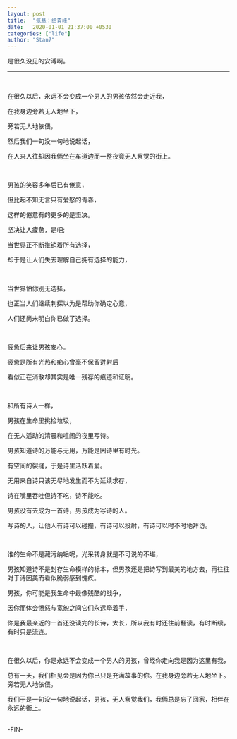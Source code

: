 ```yaml
---
layout: post
title:  "张悬：给青峰"
date:   2020-01-01 21:37:00 +0530
categories: ["life"]
author: "Stan7"
---
```


是很久没见的安溥啊。

---

<br/>


在很久以后，永远不会变成一个男人的男孩依然会走近我，

在我身边旁若无人地坐下，

旁若无人地依偎，

然后我们一句没一句地说起话，

在人来人往却因我俩坐在车道边而一整夜竟无人察觉的街上。

<br/>

男孩的笑容多年后已有倦意，

但比起不知无言只有爱怒的青春，

这样的倦意有的更多的是坚决。

坚决让人疲惫，是吧;

当世界正不断推销着所有选择，

却于是让人们失去理解自己拥有选择的能力，

<br/>

当世界怕你别无选择，

也正当人们继续刺探以为是帮助你确定心意，

人们还尚未明白你已做了选择。

<br/>

疲惫后来让男孩安心。

疲惫是所有光热和痴心曾毫不保留迸射后

看似正在消散却其实是唯一残存的痕迹和证明。

<br/>

和所有诗人一样，

男孩在生命里挑捡垃圾，

在无人活动的清晨和喧闹的夜里写诗。

男孩知道诗的万能与无用，万能是因诗里有时光。

有空间的裂缝，于是诗里活跃着爱。

无用来自诗只该无尽地发生而不为延续求存，

诗在嘴里吞吐但诗不吃，诗不能吃。

男孩没有去成为一首诗，男孩成为写诗的人。

写诗的人，让他人有诗可以碰撞，有诗可以投射，有诗可以时不时地拜访。

<br/>

谁的生命不是藏污纳垢呢，光采转身就是不可说的不堪，

男孩知道诗不是封存生命模样的标本，但男孩还是把诗写到最美的地方去，再往往对于诗因美而看似脆弱感到愧疚。

男孩，你可能是我生命中最像残酷的战争，

因你而体会愤怒与宽恕之间它们永远牵着手，

你是我最亲近的一首还没读完的长诗，太长，所以我有时还往前翻读，有时断续，有时只是流连。

<br/>

在很久以后，你是永远不会变成一个男人的男孩，曾经你走向我是因为这里有我，

总有一天，我们相见会是因为你已只是充满故事的你。在我身边旁若无人地坐下。旁若无人地依偎。

我们于是一句没一句地说起话，男孩，无人察觉我们，我俩总是忘了回家，相伴在永远的街上。

<br/>
-FIN-

